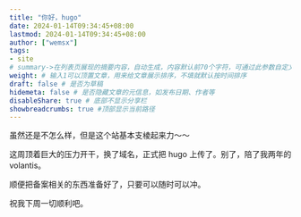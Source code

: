 ```yaml
---
title: "你好，hugo"
date: 2024-01-14T09:34:45+08:00
lastmod: 2024-01-14T09:34:45+08:00
author: ["wemsx"]
tags:
- site
# summary->在列表页展现的摘要内容，自动生成，内容默认前70个字符，可通过此参数自定义，一般无需专门设置
weight: # 输入1可以顶置文章，用来给文章展示排序，不填就默认按时间排序
draft: false # 是否为草稿
hidemeta: false # 是否隐藏文章的元信息，如发布日期、作者等
disableShare: true # 底部不显示分享栏
showbreadcrumbs: true #顶部显示当前路径
---
```


虽然还是不怎么样，但是这个站基本支棱起来力～～

<!--\more--> 

这周顶着巨大的压力开干，换了域名，正式把 hugo 上传了。别了，陪了我两年的 volantis。

顺便把备案相关的东西准备好了，只要可以随时可以冲。

祝我下周一切顺利吧。
